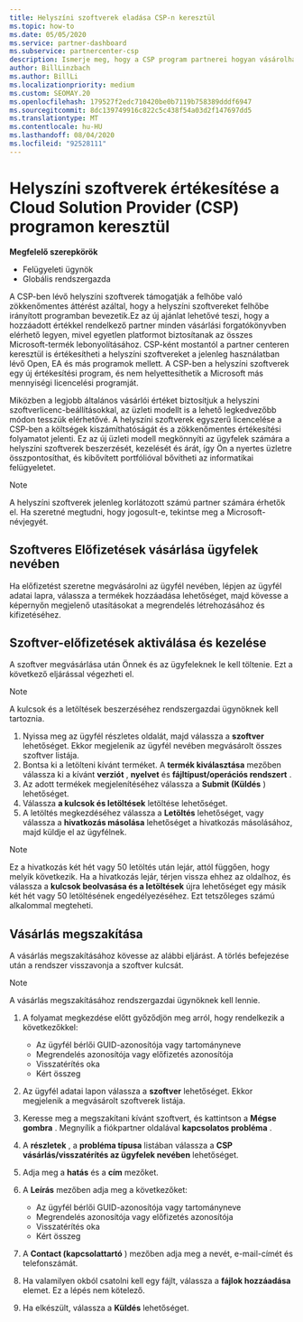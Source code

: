 ```yaml
---
title: Helyszíni szoftverek eladása CSP-n keresztül
ms.topic: how-to
ms.date: 05/05/2020
ms.service: partner-dashboard
ms.subservice: partnercenter-csp
description: Ismerje meg, hogy a CSP program partnerei hogyan vásárolhatják meg, kezelhetik, adhatják meg és törölhetik a helyszíni szoftveres előfizetéseket a partner Centerben lévő ügyfelek nevében.
author: BillLinzbach
ms.author: BillLi
ms.localizationpriority: medium
ms.custom: SEOMAY.20
ms.openlocfilehash: 179527f2edc710420be0b7119b758389dddf6947
ms.sourcegitcommit: 8dc139749916c822c5c438f54a03d2f147697dd5
ms.translationtype: MT
ms.contentlocale: hu-HU
ms.lasthandoff: 08/04/2020
ms.locfileid: "92528111"
---
```

# <a name="sell-on-premise-software-through-the-cloud-solution-provider-csp-program"></a>Helyszíni szoftverek értékesítése a Cloud Solution Provider (CSP) programon keresztül

**Megfelelő szerepkörök**

- Felügyeleti ügynök
- Globális rendszergazda

A CSP-ben lévő helyszíni szoftverek támogatják a felhőbe való zökkenőmentes áttérést azáltal, hogy a helyszíni szoftvereket felhőbe irányított programban bevezetik.Ez az új ajánlat lehetővé teszi, hogy a hozzáadott értékkel rendelkező partner minden vásárlási forgatókönyvben elérhető legyen, mivel egyetlen platformot biztosítanak az összes Microsoft-termék lebonyolításához. CSP-ként mostantól a partner centeren keresztül is értékesítheti a helyszíni szoftvereket a jelenleg használatban lévő Open, EA és más programok mellett. A CSP-ben a helyszíni szoftverek egy új értékesítési program, és nem helyettesíthetik a Microsoft más mennyiségi licencelési programját. 
 
Miközben a legjobb általános vásárlói értéket biztosítjuk a helyszíni szoftverlicenc-beállításokkal, az üzleti modellt is a lehető legkedvezőbb módon tesszük elérhetővé. A helyszíni szoftverek egyszerű licencelése a CSP-ben a költségek kiszámíthatóságát és a zökkenőmentes értékesítési folyamatot jelenti. Ez az új üzleti modell megkönnyíti az ügyfelek számára a helyszíni szoftverek beszerzését, kezelését és árát, így Ön a nyertes üzletre összpontosíthat, és kibővített portfólióval bővítheti az informatikai felügyeletet. 

>[!NOTE]
>A helyszíni szoftverek jelenleg korlátozott számú partner számára érhetők el. Ha szeretné megtudni, hogy jogosult-e, tekintse meg a Microsoft-névjegyét. 


## <a name="buy-software-subscriptions-on-behalf-of-customers"></a>Szoftveres Előfizetések vásárlása ügyfelek nevében

Ha előfizetést szeretne megvásárolni az ügyfél nevében, lépjen az ügyfél adatai lapra, válassza a termékek hozzáadása lehetőséget, majd kövesse a képernyőn megjelenő utasításokat a megrendelés létrehozásához és kifizetéséhez.

## <a name="activate-and-manage-software-subscriptions"></a>Szoftver-előfizetések aktiválása és kezelése

A szoftver megvásárlása után Önnek és az ügyfeleknek le kell töltenie. Ezt a következő eljárással végezheti el. 

>[!NOTE]
>A kulcsok és a letöltések beszerzéséhez rendszergazdai ügynöknek kell tartoznia. 

1. Nyissa meg az ügyfél részletes oldalát, majd válassza a **szoftver** lehetőséget. Ekkor megjelenik az ügyfél nevében megvásárolt összes szoftver listája. 
2.  Bontsa ki a letölteni kívánt terméket. A **termék kiválasztása** mezőben válassza ki a kívánt **verziót** , **nyelvet** és **fájltípust/operációs rendszert** . 
3.  Az adott termékek megjelenítéséhez válassza a **Submit (Küldés** ) lehetőséget. 
4.  Válassza **a kulcsok és letöltések** letöltése lehetőséget. 
5.  A letöltés megkezdéséhez válassza a **Letöltés** lehetőséget, vagy válassza a **hivatkozás másolása** lehetőséget a hivatkozás másolásához, majd küldje el az ügyfélnek. 

>[!NOTE]
>Ez a hivatkozás két hét vagy 50 letöltés után lejár, attól függően, hogy melyik következik. Ha a hivatkozás lejár, térjen vissza ehhez az oldalhoz, és válassza a **kulcsok beolvasása és a letöltések** újra lehetőséget egy másik két hét vagy 50 letöltésének engedélyezéséhez. Ezt tetszőleges számú alkalommal megteheti. 


## <a name="cancel-a-purchase"></a>Vásárlás megszakítása

A vásárlás megszakításához kövesse az alábbi eljárást. A törlés befejezése után a rendszer visszavonja a szoftver kulcsát. 

>[!NOTE]
>A vásárlás megszakításához rendszergazdai ügynöknek kell lennie. 

1.  A folyamat megkezdése előtt győződjön meg arról, hogy rendelkezik a következőkkel: 
    - Az ügyfél bérlői GUID-azonosítója vagy tartományneve
    - Megrendelés azonosítója vagy előfizetés azonosítója
    - Visszatérítés oka
    - Kért összeg

2.  Az ügyfél adatai lapon válassza a **szoftver** lehetőséget. Ekkor megjelenik a megvásárolt szoftverek listája. 

3.  Keresse meg a megszakítani kívánt szoftvert, és kattintson a **Mégse gombra** . Megnyílik a fiókpartner oldalával **kapcsolatos probléma** . 

4.  A **részletek** , a **probléma típusa** listában válassza a **CSP vásárlás/visszatérítés az ügyfelek nevében** lehetőséget.

5.  Adja meg a **hatás** és a **cím** mezőket. 

6.  A **Leírás** mezőben adja meg a következőket: 
    -   Az ügyfél bérlői GUID-azonosítója vagy tartományneve
    -   Megrendelés azonosítója vagy előfizetés azonosítója
    -   Visszatérítés oka
    -   Kért összeg

7.  A **Contact (kapcsolattartó** ) mezőben adja meg a nevét, e-mail-címét és telefonszámát. 

8.  Ha valamilyen okból csatolni kell egy fájlt, válassza a **fájlok hozzáadása** elemet. Ez a lépés nem kötelező. 

9.  Ha elkészült, válassza a **Küldés** lehetőséget.